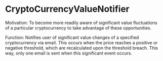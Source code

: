 # CryptoCurrencyValueNotifier

<p>Motivation: To become more readily aware of significant value fluctuations of a particular cryptocurrency to take advantage of these opportunities.</p>

<p>Function: Notifies user of significant value changes of a specified cryptocurrency via email. This occurs when the price reaches a positive or negative threshold, which are recalculated upon the threshold breach. This way, only one email is sent when this significant event occurs.</p>
